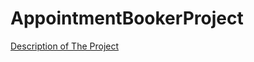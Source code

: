 # AppointmentBookerProject

[Description of The Project](https://drive.google.com/file/d/1bFZeDClDlyrzYnxxHXUx_X33L0_-woQg/view?usp=sharing)
